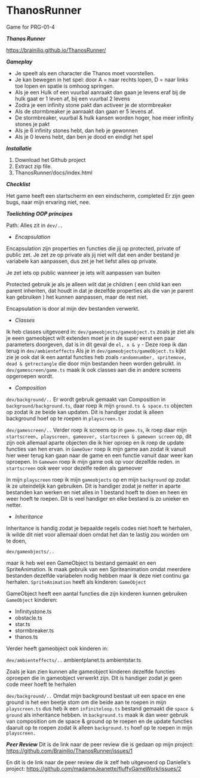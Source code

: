 # ThanosRunner
Game for PRG-01-4

***Thanos Runner***

https://brainilio.github.io/ThanosRunner/


***Gameplay***

- Je speelt als een character die Thanos moet voorstellen.
- Je kan bewegen in het spel: door A = naar rechts lopen, D =
naar links toe lopen en spatie is omhoog springen. 
- Als je een Hulk of een vuurbal aanraakt dan gaan je levens eraf
bij de hulk gaat er 1 leven af, bij een vuurbal 2 levens 
- Zodra je een infinity stone pakt dan activeer je de stormbreaker
- Als de stormbreaker je aanraakt dan gaan er 5 levens af. 
- De stormbreaker, vuurbal & hulk kansen worden hoger, hoe meer
infinity stones je pakt
- Als je 6 infinity stones hebt, dan heb je gewonnen
- Als je 0 levens hebt, dan ben je dood en eindigt het spel 

***Installatie***

1. Download het Github project
2. Extract zip file. 
3. ThanosRunner/docs/index.html 


***Checklist***

Het game heeft een startscherm en een eindscherm, completed
Er zijn geen bugs, naar mijn ervaring niet, nee. 

***Toelichting OOP principes*** 

Path:  Alles zit in `dev/..`

- *Encapsulation*

Encapsulation zijn properties en functies die jij op protected, private of
public zet. Je zet ze op private als jij niet wilt dat een ander bestand
je variabele kan aanpassen, dus zet je het liefst alles op private. 

Je zet iets op public wanneer je iets wilt aanpassen van buiten

Protected gebruik je als je alleen wilt dat je children ( een child kan een parent inheriten, dat houdt in 
dat je dezelfde properties als die van je parent kan gebruiken ) het kunnen aanpassen, maar de rest niet. 

Encapsulation is door al mijn dev bestanden verwerkt. 

- *Classes*

Ik heb classes uitgevoerd in: 
`dev/gameobjects/gameobject.ts` zoals je ziet als je eeen gameobject wilt extenden moet je in de super eerst een paar parameters doorgeven, dat is in dit geval de `el, x & y` - Deze roep ik dan terug in `dev/ambienteffects`
Als je in `dev/gameobjects/gameObject.ts` kijkt zie je ook dat ik een aantal functies heb zoals `randomnumber, spritemove, dead & getrectangle` die door mijn bestanden heen worden gebruikt. 
in `dev/gamescreen/game.ts` maak ik ook classes aan die in andere screens opgeroepen wordt. 


- *Composition*

`dev/background/..`
Er wordt gebruik gemaakt van Composition in `background/background.ts`, daar roep ik mijn `ground.ts & space.ts` objecten op zodat ik ze beide kan updaten. Dit is handiger zodat ik alleen background hoef op te roepen in `playscreen.ts`

`dev/gamescreen/..`
Verder roep ik screens op in
 `game.ts`, ik roep daar mijn `startscreen, playscreen, gameover, startscreen & gamewon screen` op, dit zijn ook allemaal aparte objecten die ik hier oproep en ik roep de update functies van hen ervan. 
in `GameOver` roep ik mijn game aan zodat ik vanuit hier weer terug kan gaan naar de game en een functie vanuit daar weer kan oproepen. 
In `Gamewon` roep ik mijn game ook op voor dezelfde reden.
in `startscreen` ook weer voor dezelfe reden als gameover

In mijn `playscreen` roep ik mijn `gameobjects` op en mijn `background` op zodat ik ze uiteindelijk kan gebruiken. 
Dit is handiger zodat je netter in aparte bestanden kan werken en niet alles in 1 bestand hoeft te doen en heen en weer hoeft te roepen. Dit is veel handiger en elke bestand is zo unieker en netter. 

- *Inheritance* 

Inheritance is handig zodat je bepaalde regels codes niet hoeft te herhalen, ik wilde dit niet voor allemaal doen omdat het dan te lastig zou worden om te doen, 

`dev/gameobjects/..`


maar ik heb wel een GameObject ts bestand gemaakt en een SpriteAnimation. Ik maak gebruik van een Spriteanimation omdat meerdere bestanden dezelfde variabelen nodig hebben maar ik deze niet continu ga herhalen. 
`SpriteAnimation` heeft als kinderen: `GameObject` 

GameObject heeft een aantal functies die zijn kinderen kunnen gebruiken
`GameObject` kinderen: 
- Infinitystone.ts
- obstacle.ts
- star.ts
- stormbreaker.ts
- thanos.ts

Verder heeft gameobject ook kinderen in: 

`dev/ambienteffects/..` 
ambientplanet.ts
ambientstar.ts

Zoals je kan zien kunnen alle gameobject kinderen dezelfde functies oproepen die in gameobject verwerkt zijn. Dit is handiger zodat je geen code meer hoeft te herhalen 

`dev/background/..`
Omdat mijn background bestaat uit een space en ene ground is het een beetje stom om die beide aan te roepen in mijn `playscreen.ts` dus heb ik een `infiniteloop.ts` bestand gemaakt die `space & ground` als inheritance hebben. 
in `background.ts` maak ik dan weer gebruik van composition om de space & ground op te roepen en de update functies daaruit op te roepen zodat ik alleen `background.ts` hoef op te roepen in mijn `playscreen. `

***Peer Review*** 
Dit is de link naar de peer review die is gedaan op mijn project: 
https://github.com/Brainilio/ThanosRunner/issues/1

En dit is de link naar de peer review die ik zelf heb uitgevoerd op Danielle's project: 
https://github.com/madameJeanette/fluffyGameWork/issues/2
